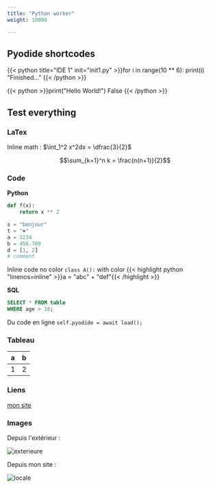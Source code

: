 ```yaml
---
title: "Python worker"
weight: 10000

---
```


## Pyodide shortcodes

{{< python title="IDE 1" init="init1.py" >}}for i in range(10 ** 6):
    print(i)
"Finished..."
{{< /python >}}


{{< python >}}print("Hello World!")
False
{{< /python >}}


## Test everything


### LaTex

Inline math : $\int_1^2 x^2dx = \dfrac{3}{2}$

$$\sum_{k=1}^n k = \frac{n(n+1)}{2}$$

### Code

**Python**

```python
def f(x):
    return x ** 2

s = "bonjour"
t = "❤️"
a = 1234
b = 456.789
d = [1, 2]
# comment
```

Inline code no color `class A():` with color {{< highlight python "linenos=inline" >}}a = "abc" + "def"{{< /highlight >}}

**SQL**

```sql
SELECT * FROM table
WHERE age > 18;
```

Du code en ligne `self.pyodide = await load();`

### Tableau

| a | b |
|---|---|
| 1 | 2 |

### Liens

[mon site](https://qkzk.xyz)

### Images

Depuis l'extérieur :

![exterieure](/docs/ressources/test/img/0)


Depuis mon site :

![locale](/uploads/docnsitale/arbres/fig/expression-tree.svg)

